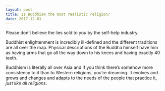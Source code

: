 ```yaml
---
layout: post
title: Is Buddhism the most realistic religion?
date: 2017-12-01
---
```


<p>Please don’t believe the lies sold to you by the self-help industry.</p><p>Buddhist enlightenment is incredibly ill-defined and the different traditions are all over the map. Physical descriptions of the Buddha himself have him as having arms that go all the way down to his knees and having exactly 40 teeth.</p><p>Buddhism is literally all over Asia and if you think there’s somehow more consistency to it than to Western religions, you’re dreaming. It evolves and grows and changes and adapts to the needs of the people that practice it, <i>just like all religions</i>.</p>
